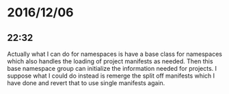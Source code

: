# 2016/12/06

## 22:32

Actually what I can do for namespaces is have a base class for namespaces
which also handles the loading of project manifests as needed. Then this
base namespace group can initialize the information needed for projects. I
suppose what I could do instead is remerge the split off manifests which I
have done and revert that to use single manifests again.

